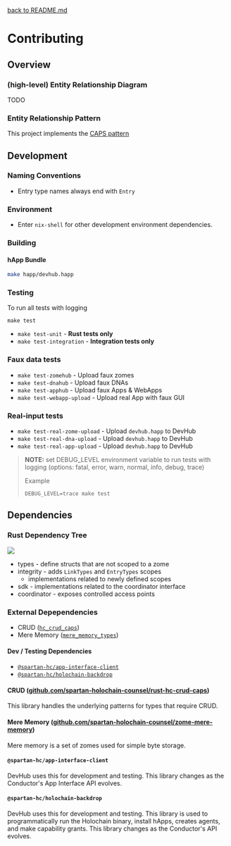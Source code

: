 [back to README.md](README.md)


# Contributing

## Overview


### (high-level) Entity Relationship Diagram
TODO


### Entity Relationship Pattern
This project implements the [CAPS
pattern](https://github.com/spartan-holochain-counsel/hc-4-pattern-vectors)



## Development

### Naming Conventions

- Entry type names always end with `Entry`


### Environment

- Enter `nix-shell` for other development environment dependencies.


### Building

#### hApp Bundle

```bash
make happ/devhub.happ
```


### Testing

To run all tests with logging
```
make test
```

- `make test-unit` - **Rust tests only**
- `make test-integration` - **Integration tests only**

### Faux data tests

- `make test-zomehub` - Upload faux zomes
- `make test-dnahub` - Upload faux DNAs
- `make test-apphub` - Upload faux Apps & WebApps
- `make test-webapp-upload` - Upload real App with faux GUI

### Real-input tests

- `make test-real-zome-upload` - Upload `devhub.happ` to DevHub
- `make test-real-dna-upload` - Upload `devhub.happ` to DevHub
- `make test-real-app-upload` - Upload `devhub.happ` to DevHub


> **NOTE:** set DEBUG_LEVEL environment variable to run tests with logging (options: fatal, error,
> warn, normal, info, debug, trace)
>
> Example
> ```
> DEBUG_LEVEL=trace make test
> ```


## Dependencies

### Rust Dependency Tree

![](https://drive.google.com/a/webheroes.ca/thumbnail?sz=w1000&id=1enNPOoTurGJBodYg6Yb_Ld2_jbOLQm2d)

- types - define structs that are not scoped to a zome
- integrity - adds `LinkTypes` and `EntryTypes` scopes
  - implementations related to newly defined scopes
- sdk - implementations related to the coordinator interface
- coordinator - exposes controlled access points


### External Depependencies

- CRUD ([`hc_crud_caps`](https://docs.rs/hc_crud_caps))
- Mere Memory ([`mere_memory_types`](https://docs.rs/mere_memory_types))

#### Dev / Testing Dependencies

- [`@spartan-hc/app-interface-client`](https://github.com/spartan-holochain-counsel/app-interface-client-js)
- [`@spartan-hc/holochain-backdrop`](https://github.com/spartan-holochain-counsel/node-holochain-backdrop)


#### CRUD ([github.com/spartan-holochain-counsel/rust-hc-crud-caps](https://github.com/spartan-holochain-counsel/rust-hc-crud-caps))

This library handles the underlying patterns for types that require CRUD.


#### Mere Memory ([github.com/spartan-holochain-counsel/zome-mere-memory](https://github.com/spartan-holochain-counsel/zome-mere-memory))

Mere memory is a set of zomes used for simple byte storage.


#### `@spartan-hc/app-interface-client`

DevHub uses this for development and testing.  This library changes as the Conductor's App Interface
API evolves.


#### `@spartan-hc/holochain-backdrop`

DevHub uses this for development and testing.  This library is used to programmatically run the
Holochain binary, install hApps, creates agents, and make capability grants.  This library changes
as the Conductor's API evolves.
